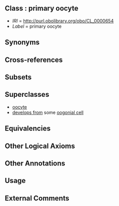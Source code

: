 
## Class : primary oocyte

 * *IRI* = http://purl.obolibrary.org/obo/CL_0000654
 * *Label* = primary oocyte

## Synonyms


## Cross-references


## Subsets


## Superclasses

 * [oocyte](../../CL/23/CL_0000023.md)
 * [develops from](../../RO/02/RO_0002202.md) some [oogonial cell](../../CL/24/CL_0000024.md)

## Equivalencies


## Other Logical Axioms


## Other Annotations


## Usage


## External Comments

